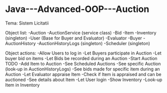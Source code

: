 # Java---Advanced-OOP---Auction
Tema: Sistem Licitatii

Object list:
-Auction
-AuctionService (service class)
-Bid 
-Item 
-Inventory (singleton)
-User (Base for Buyer and Evaluator)
-Evaluator 
-Buyer
-AuctionHistory
-AuctionHistoryLogs (singleton)
-Scheduler (singleton)

Object actions:
-Allow Users to log in
-Let Buyers participate in Auction
-Let buyer bid on items
-Let Bids be recorded during an Auction
-Start Auction TODO
-Add Item to Auction
-See Scheduled Auctions
-See specific Auction (look-up in AuctionHistoryLogs)
-See bids made for specific item during an Auction 
-Let Evaluator appraise Item
-Check if Item is appraised and can be auctioned
-See details about Item
-Let User login
-Show Inventory
-Look-up Item in Inventory
